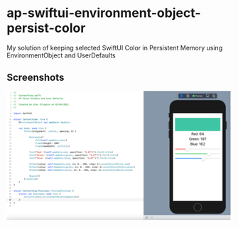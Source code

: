 # ap-swiftui-environment-object-persist-color

My solution of keeping selected SwiftUI Color in Persistent Memory using EnvironmentObject and UserDefaults

## Screenshots

![screenshot.png](https://github.com/alexpilugin/ap-swiftui-environment-object-persist-color/blob/main/screenshots/Screenshot.png "screenshot.png") 